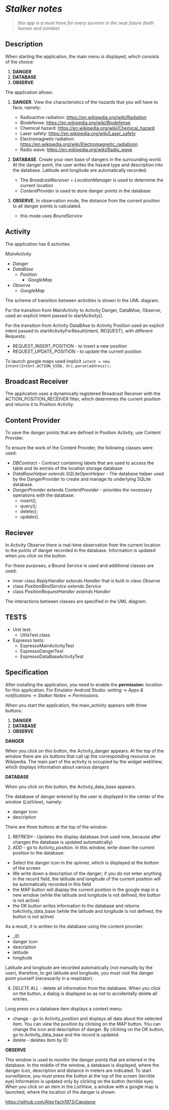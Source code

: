 # ***Stalker notes***
>*this app is a must have for every survivor in the near future (both human and zombie)*
## **Description**
When starting the application, the main menu is displayed, which consists of the choice:
1. **DANGER**
2. **DATABASE**
3. **OBSERVE**

The application allows:
1. **DANGER**. View the characteristics of the hazards that you will have to face, namely:
   * Radioactive radiation: https://en.wikipedia.org/wiki/Radiation
   * Biodefense: https://en.wikipedia.org/wiki/Biodefense
   * Chemical hazard: https://en.wikipedia.org/wiki/Chemical_hazard
   * Laser safety: https://en.wikipedia.org/wiki/Laser_safety
   * Electromagnetic radiation: https://en.wikipedia.org/wiki/Electromagnetic_radiationn
   * Radio wave: https://en.wikipedia.org/wiki/Radio_wave
     
2. **DATABASE**. Create your own base of dangers in the surrounding world.
At the danger point, the user writes the hazard type and description into the database. Latitude and longitude are automatically recorded. 
   + The *BroadcastReceiver* + *LocationManager* is used to determine the current location
   + *ContentProvider* is used to store danger points in the database
3. **OBSERVE**. In observation mode, the distance from the current position to all danger points is calculated.
   + this mode uses *BoundService*
   
## **Activity**
The application has 6 activities

   *MainActivity*
   + *Danger*
   + *DataBase*
       - *Position*
           - *GoogleMap*
   +  *Observe*
         - *GoogleMap*


The scheme of transition between activities is shown in the UML diagram.

For the transition from MainActivity to Activity Danger, DataBAse, Observe, used an explicit intent passed to startActivity().

For the transition from Activity DataBAse to Activity Position used an explicit intent passed to startActivityForResult(intent, REQUEST), with different Requests:
  - REQUEST_INSERT_POSITION - to insert a new position
  - REQUEST_UPDATE_POSITION - to update the current position

To launch google maps used implicit `intent = new Intent(Intent.ACTION_VIEW, Uri.parse(address));`

## **Broadcast Receiver**
The application uses a dynamically registered Broadcast Receiver with the ACTION_POSITION_RECEIVER filter, which determines the current position and returns it to Position Activity.

## **Content Provider**
To save the danger points that are defined in Position Activity, use Content Provider. 

To ensure the work of the Content Provider, the following classes were used:
  + *DBContract* - Contract containing labels that are used to access the table and its entries of the location storage database
  + *DataBaseHelper extends SQLiteOpenHelper* - The database helper used by the DangerProvider to create and manage its underlying SQLite database.
  +  *DangerProvider* extends ContentProvider - provides the necessary operations with the database:
     - insert();
     - query();
     - delete();
     - update().
 
 ## **Reciever**
In Activity Observe there is real-time observation from the current location to the points of danger recorded in the database. Information is updated when you click on the button. 

For these purposes, a Bound Service is used and additional classes are used:
  + inner class *ReplyHandler extends Handler* that is built in class *Observe*
  + class *PositionBindService extends Service*
  + class *PositionRequestHandler extends Handler*

The interactions between classes are specified in the UML diagram.

## **TESTS**
  + Unit test:
    - UtilsTest.class
  + Espresso tests:
    - EspressoMainActivityTest
    - EspressoDangerTest
    - EspressoDataBaseActivityTest


## **Specification**

After installing the application, you need to enable the **permission:** *location* for this application.
For Emulator Android Studio: *setting* -> *Apps & notifications* -> *Stalker Notes* -> *Permissions*.

When you start the application, the main_activity appears with three buttons:
1. **DANGER**
2. **DATABASE**
3. **OBSERVE**


**DANGER**

When you click on this button, the Activity_danger appears.
At the top of the window there are six buttons that call up the corresponding resource on Wikipedia.
The main part of the activity is occupied by the widget webView, which displays information about various dangers

**DATABASE**

When you click on this button, the Activity_data_base appears.

The database of danger entered by the user is displayed in the center of the window (*ListView*), namely:
  + danger icon
  + description

There are three buttons at the top of the window:
1. *REFRESH* - Updates the display database (not used now, because after changes the database is updated automatically)
2. *ADD* - go to Activity_position. In this window, write down the current position to the database:
  + Select the danger icon in the spinner, which is displayed at the bottom of the screen
  + We write down a description of the danger; if you do not enter anything in the record field, the latitude and longitude of the current position will be automatically recorded in this field
  + the MAP button will display the current position in the google map in a new window (while the latitude and longitude is not defined, the button is not active)
  + the OK button writes information to the database and returns toActivity_data_base (while the latitude and longitude is not defined, the button is not active)
  
  As a result, it is written to the database using the content provider:
   + _ID
   + danger icon
   + description
   + latitude
   + longitude
  
  Latitude and longitude are recorded automatically (not manually by the user), therefore, to get latitude and longitude, you must visit the danger point yourself (necessarily in a respirator).
  
4. *DELETE ALL* - delete all information from the database. When you click on the button, a dialog is displayed so as not to accidentally delete all entries.

Long press on a database item displays a context menu:
  + change - go to Activity_position and displays all data about the selected item. You can view the position by clicking on the MAP button. You can change the icon and description of danger. By clicking on the OK button, go to Activity_data_base and the record is updated.
  + delete - deletes item by ID



**OBSERVE**

This window is used to monitor the danger points that are entered in the database. In the middle of the window, a database is displayed, where the danger icon, description and distance in meters are indicated. To start surveillance, you must press the button at the top of the screen (terrible eye)
Information is updated only by clicking on the button (terrible eye). When you click on an item in the *ListView*, a window with a google map is launched, where the location of the danger is shown.




https://github.com/AlexYach1973/Capstone
